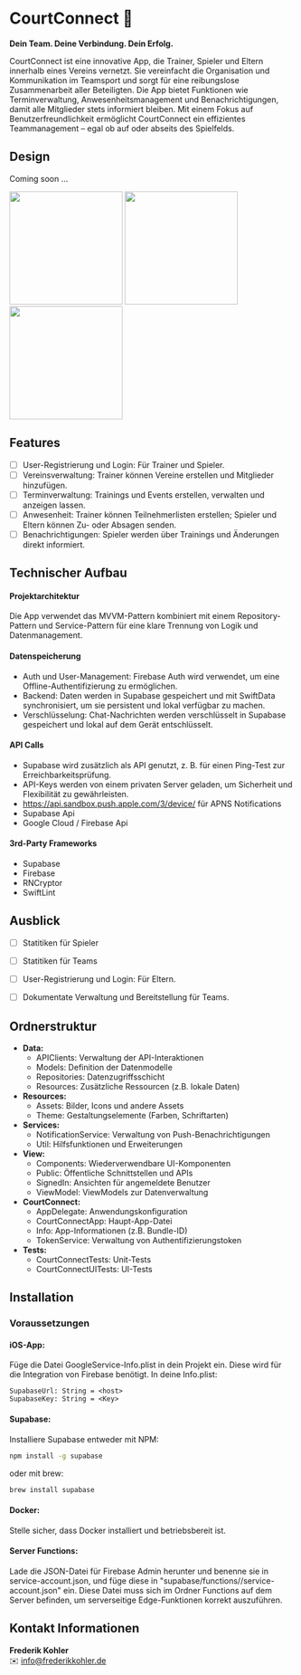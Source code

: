 # CourtConnect 🏀

**Dein Team. Deine Verbindung. Dein Erfolg.**

CourtConnect ist eine innovative App, die Trainer, Spieler und Eltern innerhalb eines Vereins vernetzt. Sie vereinfacht die Organisation und Kommunikation im Teamsport und sorgt für eine reibungslose Zusammenarbeit aller Beteiligten.
Die App bietet Funktionen wie Terminverwaltung, Anwesenheitsmanagement und Benachrichtigungen, damit alle Mitglieder stets informiert bleiben. Mit einem Fokus auf Benutzerfreundlichkeit ermöglicht CourtConnect ein effizientes Teammanagement – egal ob auf oder abseits des Spielfelds.


## Design
Coming soon ...

<p>
  <img src="./img/screen1.png" width="200">
  <img src="./img/screen2.png" width="200">
  <img src="./img/screen3.png" width="200">
</p>


## Features 

- [ ] User-Registrierung und Login: Für Trainer und Spieler.
- [ ] Vereinsverwaltung: Trainer können Vereine erstellen und Mitglieder hinzufügen.
- [ ] Terminverwaltung: Trainings und Events erstellen, verwalten und anzeigen lassen.
- [ ] Anwesenheit: Trainer können Teilnehmerlisten erstellen; Spieler und Eltern können Zu- oder Absagen senden.
- [ ] Benachrichtigungen: Spieler werden über Trainings und Änderungen direkt informiert.  

## Technischer Aufbau

#### Projektarchitektur 
Die App verwendet das MVVM-Pattern kombiniert mit einem Repository-Pattern und Service-Pattern für eine klare Trennung von Logik und Datenmanagement.

#### Datenspeicherung
- Auth und User-Management: Firebase Auth wird verwendet, um eine Offline-Authentifizierung zu ermöglichen.
- Backend: Daten werden in Supabase gespeichert und mit SwiftData synchronisiert, um sie persistent und lokal verfügbar zu machen.
- Verschlüsselung: Chat-Nachrichten werden verschlüsselt in Supabase gespeichert und lokal auf dem Gerät entschlüsselt.

#### API Calls
- Supabase wird zusätzlich als API genutzt, z. B. für einen Ping-Test zur Erreichbarkeitsprüfung.
- API-Keys werden von einem privaten Server geladen, um Sicherheit und Flexibilität zu gewährleisten.
- https://api.sandbox.push.apple.com/3/device/<Device> für APNS Notifications
- Supabase Api
- Google Cloud / Firebase Api

#### 3rd-Party Frameworks
- Supabase
- Firebase
- RNCryptor 
- SwiftLint


## Ausblick 
- [ ] Statitiken für Spieler
- [ ] Statitiken für Teams
- [ ] User-Registrierung und Login: Für Eltern.
- [ ] Dokumentate Verwaltung und Bereitstellung für Teams.


## Ordnerstruktur
* **Data:**
    * APIClients: Verwaltung der API-Interaktionen
    * Models: Definition der Datenmodelle
    * Repositories: Datenzugriffsschicht
    * Resources: Zusätzliche Ressourcen (z.B. lokale Daten)
* **Resources:**
    * Assets: Bilder, Icons und andere Assets
    * Theme: Gestaltungselemente (Farben, Schriftarten)
* **Services:**
    * NotificationService: Verwaltung von Push-Benachrichtigungen
    * Util: Hilfsfunktionen und Erweiterungen
* **View:**
    * Components: Wiederverwendbare UI-Komponenten
    * Public: Öffentliche Schnittstellen und APIs
    * SignedIn: Ansichten für angemeldete Benutzer
    * ViewModel: ViewModels zur Datenverwaltung
* **CourtConnect:**
    * AppDelegate: Anwendungskonfiguration
    * CourtConnectApp: Haupt-App-Datei
    * Info: App-Informationen (z.B. Bundle-ID)
    * TokenService: Verwaltung von Authentifizierungstoken
* **Tests:**
    * CourtConnectTests: Unit-Tests
    * CourtConnectUITests: UI-Tests 


## Installation

### Voraussetzungen

#### iOS-App: 
Füge die Datei GoogleService-Info.plist in dein Projekt ein. Diese wird für die Integration von Firebase benötigt. 
In deine Info.plist:
```
SupabaseUrl: String = <host>
SupabaseKey: String = <Key>
```

#### Supabase:
Installiere Supabase entweder mit NPM:  
```bash
npm install -g supabase
```

oder mit brew:

```bash
brew install supabase
```

#### Docker:
Stelle sicher, dass Docker installiert und betriebsbereit ist.

#### Server Functions:
Lade die JSON-Datei für Firebase Admin herunter und benenne sie in service-account.json, und füge diese in "supabase/functions/<EdgeFuncName>/service-account.json" ein.
Diese Datei muss sich im Ordner Functions auf dem Server befinden, um serverseitige Edge-Funktionen korrekt auszuführen.

## Kontakt Informationen  
**Frederik Kohler**  
✉️ [info@frederikkohler.de](mailto:info@frederikkohler.de)
